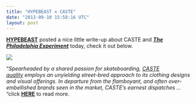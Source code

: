 ```yaml
---
title: "HYPEBEAST x CASTE"
date: "2013-09-10 15:58:16 UTC"
layout: post
---
```


<p></p>
<p><strong><a href="http://hypebeast.com/">HYPEBEAST</a></strong> posted a nice little write-up about CASTE and <a href="http://store.castequality.com"><strong><em>Th<strong>e</strong> Philadelphia Experiment</em></strong></a> today, check it out below.</p>
<p><a href="http://hypebeast.com/2013/9/caste-quality-the-philadelphia-experiment-video"><img src="http://media.tumblr.com/6647e52144c31264691cd127f09a7c81/tumblr_inline_msx2ztkOXK1qz4rgp.png"/></a></p>

<p></p>
<p><span>&#8220;<em>Spearheaded by a shared passion for skateboarding, </em></span><em><a href="http://hypebeast.com/tags/caste-quality/" title="CASTE Quality">CASTE quality</a></em><span><em> employs an unyielding street-bred approach to its clothing designs and visual offerings. In departure from the flamboyant, and often over-embellished brands seen in the market, CASTE’s earnest dispatches &#8230;</em> &#8220;click <a href="http://hypebeast.com/2013/9/caste-quality-the-philadelphia-experiment-video"><strong>HERE</strong></a> to read more.</span></p>
